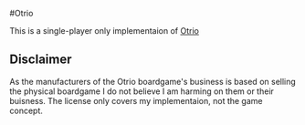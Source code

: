 #Otrio

This is a single-player only implementaion of [Otrio](http://www.marblesthebrainstore.com/otrio.htm)


## Disclaimer

As the manufacturers of the Otrio boardgame's business is based on selling the physical boardgame I do not believe I am harming on them or their buisness.
The license only covers my implementaion, not the game concept.
